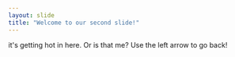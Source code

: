 ```yaml
---
layout: slide
title: "Welcome to our second slide!"
---
```

it's getting hot in here. Or is that me?
Use the left arrow to go back!
